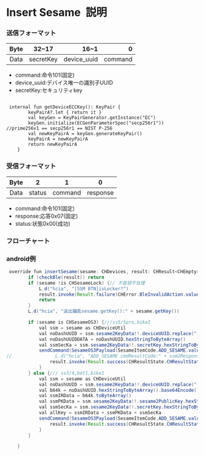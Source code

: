 # Insert Sesame  説明

### 送信フォーマット

|  Byte  | 32~17|         16~1 |       0 |
|:------:|:----:|-------------:|--------:|
| Data   |secretKey| device_uuid	 | command |

- command:命令101(固定)
- device_uuid:デバイス唯一の識別子UUID
- secretKey:セキュリティkey
```agsl

 internal fun getDeviceECCKey(): KeyPair {
        keyPairA?.let { return it }
        val keyGen = KeyPairGenerator.getInstance("EC")
        keyGen.initialize(ECGenParameterSpec("secp256r1")) //prime256v1 == secp256r1 == NIST P-256
        val newKeyPairA = keyGen.generateKeyPair()
        keyPairA = newKeyPairA
        return newKeyPairA
    }
```

### 受信フォーマット

| Byte  |    2 |   1   |     0      |
|:---:|:----:|:----:|:-----:|
| Data |  status  | command |response   |
- command:命令101(固定)
- response:応答0x07(固定)
- status:状態0x00(成功)  


### フローチャート
<!-- ![icon](add_sesame.svg) -->





### android例
``` java
 override fun insertSesame(sesame: CHDevices, result: CHResult<CHEmpty>) {
        if (checkBle(result)) return
        if (sesame !is CHSesameLock) {// 不是锁不处理
            L.d("hcia", "[SSM BTN]isLocker?")
            result.invoke(Result.failure(CHError.BleInvalidAction.value))
            return
        }
        L.d("hcia", "送出鑰匙sesame.getKey():" + sesame.getKey())

        if (sesame is CHSesameOS3) {///ss5/5pro,bike2
            val ssm = sesame as CHDeviceUtil
            val noDashUUID = ssm.sesame2KeyData!!.deviceUUID.replace("-", "")
            val noDashUUIDDATA = noDashUUID.hexStringToByteArray()
            val ssmSecKa = ssm.sesame2KeyData!!.secretKey.hexStringToByteArray()
            sendCommand(SesameOS3Payload(SesameItemCode.ADD_SESAME.value, noDashUUIDDATA + ssmSecKa)) { ssm2ResponsePayload ->
//                L.d("hcia", "ADD_SESAME cmdResultCode:" + ssm2ResponsePayload.cmdResultCode)
                result.invoke(Result.success(CHResultState.CHResultStateBLE(CHEmpty())))
            }
        } else {/// ss3/4,bot1,bike1
            val ssm = sesame as CHDeviceUtil
            val noDashUUID = ssm.sesame2KeyData!!.deviceUUID.replace("-", "")
            val b64k = noDashUUID.hexStringToByteArray().base64Encode().replace("=", "")
            val ssmIRData = b64k.toByteArray()
            val ssmPKData = ssm.sesame2KeyData!!.sesame2PublicKey.hexStringToByteArray()
            val ssmSecKa = ssm.sesame2KeyData!!.secretKey.hexStringToByteArray()
            val allKey = ssmIRData + ssmPKData + ssmSecKa
            sendCommand(SesameOS3Payload(SesameItemCode.ADD_SESAME.value, allKey)) {
                result.invoke(Result.success(CHResultState.CHResultStateBLE(CHEmpty())))
            }
        }

    }
```
